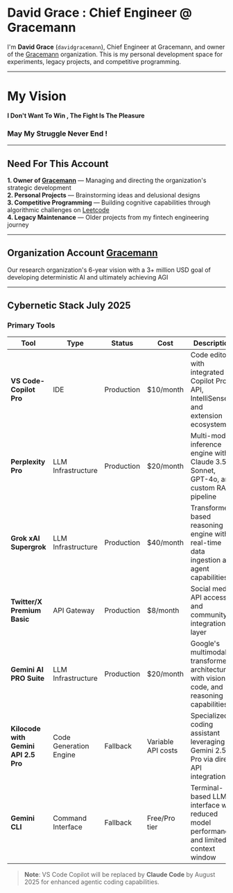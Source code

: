# David Grace : Chief Engineer @ Gracemann

I'm **David Grace** (`davidgracemann`), Chief Engineer at Gracemann, and owner of the [Gracemann](https://github.com/gracemann365) organization. This is my personal development space for experiments, legacy projects, and competitive programming.

---

# My Vision 

**I Don't Want To Win , The Fight Is The Pleasure**
### **May My Struggle Never End !**

---

## Need For This Account

**1. Owner of [Gracemann](https://github.com/gracemann365)** — Managing and directing the organization's strategic development  
**2. Personal Projects** — Brainstorming ideas and delusional designs  
**3. Competitive Programming** — Building cognitive capabilities through algorithmic challenges on [Leetcode](https://leetcode.com/u/Gracemann365/)  
**4. Legacy Maintenance** — Older projects from my fintech engineering journey  

---

## Organization Account [Gracemann](https://github.com/gracemann365)

 Our research organization's 6-year vision with a 3+ million USD goal of developing deterministic AI and ultimately achieving AGI

---
## Cybernetic Stack July 2025

### Primary Tools

| Tool | Type | Status | Cost | Description |
|------|------|--------|------|-------------|
| **VS Code-Copilot Pro** | IDE | Production | $10/month | Code editor with integrated Copilot Pro API, IntelliSense, and extension ecosystem |
| **Perplexity Pro** | LLM Infrastructure | Production | $20/month | Multi-model inference engine with Claude 3.5 Sonnet, GPT-4o, and custom RAG pipeline |
| **Grok xAI Supergrok** | LLM Infrastructure | Production | $40/month | Transformer-based reasoning engine with real-time data ingestion and agent capabilities |
| **Twitter/X Premium Basic** | API Gateway | Production | $8/month | Social media API access and community integration layer |
| **Gemini AI PRO Suite** | LLM Infrastructure | Production | $20/month | Google's multimodal transformer architecture with vision, code, and reasoning capabilities |
| **Kilocode with Gemini API 2.5 Pro** | Code Generation Engine | Fallback | Variable API costs | Specialized coding assistant leveraging Gemini 2.5 Pro via direct API integration |
| **Gemini CLI** | Command Interface | Fallback | Free/Pro tier | Terminal-based LLM interface with reduced model performance and limited context window |

> **Note**: VS Code Copilot will be replaced by **Claude Code** by August 2025 for enhanced agentic coding capabilities.



